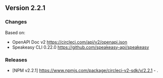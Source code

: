 

## Version 2.2.1
### Changes
Based on:
- OpenAPI Doc v2 https://circleci.com/api/v2/openapi.json
- Speakeasy CLI 0.22.0 https://github.com/speakeasy-api/speakeasy
### Releases
- [NPM v2.2.1] https://www.npmjs.com/package/circleci-v2-sdk/v/2.2.1 - .